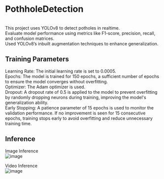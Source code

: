 # PothholeDetection
<br>
This project uses YOLOv8 to detect potholes in realtime. <br>
Evaluate model performance using metrics like F1-score, precision, recall, and confusion matrices.<br>
Used YOLOv8’s inbuilt augmentation techniques to enhance generalization.<br>

## Training Parameters 
Learning Rate: The initial learning rate is set to 0.0005.<br>
Epochs: The model is trained for 150 epochs, a sufficient number of epochs to ensure the model converges without overfitting.<br>
Optimizer: The Adam optimizer is used.<br>
Dropout: A dropout rate of 0.5 is applied to the model to prevent overfitting by randomly dropping neurons during training, improving the model's generalization ability.<br>
Early Stopping: A patience parameter of 15 epochs is used to monitor the validation performance. If no improvement is seen for 15 consecutive epochs, training stops early to avoid overfitting and reduce unnecessary training time.<br>

## Inference

Image Inference<br>
![image](https://github.com/user-attachments/assets/1992164d-fa41-4198-a6fe-9eb3520bb4bc)<br>

Video Inference<br>
![image](https://github.com/user-attachments/assets/c6a8947e-1ba7-4b9f-b665-5c6122e0418e)<br>





